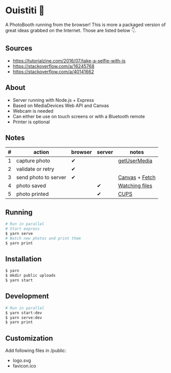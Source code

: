 # Ouistiti 🙈

A PhotoBooth running from the browser! This is more a packaged version of great ideas grabbed on the Internet. Those are listed below 👇.


## Sources
* https://tutorialzine.com/2016/07/take-a-selfie-with-js
* https://stackoverflow.com/a/16245768
* https://stackoverflow.com/a/40141662


## About
* Server running with Node.js + Express
* Based on MediaDevices Web API and Canvas
* Webcam is needed
* Can either be use on touch screens or with a Bluetooth remote
* Printer is optional


## Notes
| # | action               | browser | server | notes |
|---|----------------------|---------|--------|-------|
| 1 | capture photo        | ✔       |        | [getUserMedia](https://developer.mozilla.org/en-US/docs/Web/API/MediaDevices/getUserMedia) |
| 2 | validate or retry    | ✔       |        |       |
| 3 | send photo to server | ✔       |        | [Canvas](https://developer.mozilla.org/en-US/docs/Web/API/CanvasRenderingContext2D/drawImage) + [Fetch](https://developer.mozilla.org/en-US/docs/Web/API/Fetch_API/Using_Fetch) |
| 4 | photo saved          |         | ✔      | [Watching files](https://linux.die.net/man/1/inotifywait)
| 5 | photo printed        |         | ✔      | [CUPS](https://www.cups.org/)


## Running
```bash
# Run in parallel
# Start express
$ yarn serve
# Watch new photos and print them
$ yarn print
```


## Installation
```bash
$ yarn
$ mkdir public uploads
$ yarn start
```


## Development
```bash
# Run in parallel
$ yarn start:dev
$ yarn serve:dev
$ yarn print
```


## Customization
Add following files in /public:
* logo.svg
* favicon.ico
